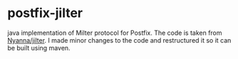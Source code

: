 # postfix-jilter
java implementation of Milter protocol for Postfix. The code is taken from [Nyanna/jilter](https://github.com/Nyanna/jilter). I made minor changes to the code and restructured it so it can be built using maven.


